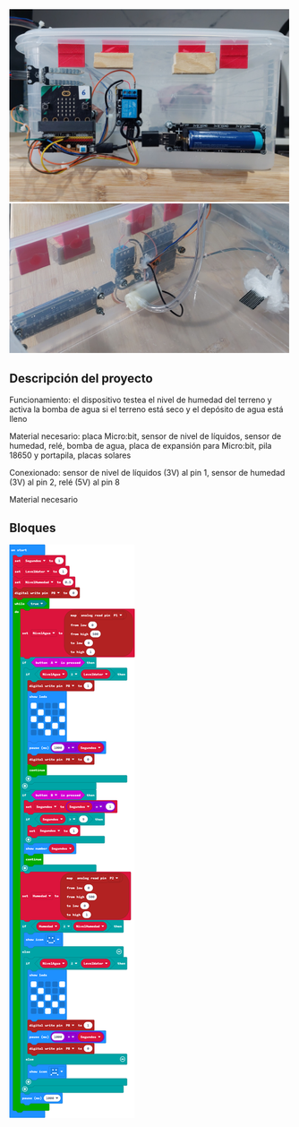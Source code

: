 <img src="https://github.com/IESValledelSol/RiegoAutomatico/blob/master/20230422_184611.jpg" width="500px">

<img src="https://github.com/IESValledelSol/RiegoAutomatico/blob/master/20230422_184719.jpg" width="500px">

## Descripción del proyecto

Funcionamiento: el dispositivo testea el nivel de humedad del terreno y activa la bomba de agua si el terreno está seco y el depósito de agua está lleno

Material necesario: placa Micro:bit, sensor de nivel de líquidos, sensor de humedad, relé, bomba de agua, placa de expansión para Micro:bit, pila 18650 y portapila, placas solares

Conexionado: sensor de nivel de líquidos (3V) al pin 1, sensor de humedad (3V) al pin 2, relé (5V) al pin 8

Material necesario


## Bloques

![A rendered view of the blocks](https://github.com/IESValledelSol/RiegoAutomatico/raw/master/.github/makecode/blocks.png)
